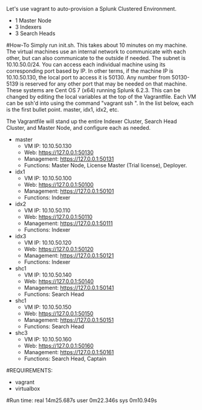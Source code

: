 Let's use vagrant to auto-provision a Splunk Clustered Environment.

* 1 Master Node
* 3 Indexers
* 3 Search Heads

#How-To
Simply run init.sh. This takes about 10 minutes on my machine. The virtual machines use an internal network to communicate with each other, but can also communicate to the outside if needed. The subnet is 10.10.50.0/24. You can access each individual machine using its corresponding port based by IP. In other terms, if the machine IP is 10.10.50.130, the local port to access it is 50130. Any number from 50130-5139 is reserved for any other port that may be needed on that machine. These systems are Cent OS 7 (x64) running Splunk 6.2.3. This can be changed by editing the local variables at the top of the Vagrantfile. Each VM can be ssh'd into using the command "vagrant ssh <hostname>". In the list below, each <hostname> is the first bullet point. master, idx1, idx2, etc. 

The Vagrantfile will stand up the entire Indexer Cluster, Search Head Cluster, and Master Node, and configure each as needed.

* master
    * VM IP: 10.10.50.130
    * Web: https://127.0.0.1:50130
    * Management: https://127.0.0.1:50131
    * Functions: Master Node, License Master (Trial license), Deployer.
* idx1
    * VM IP: 10.10.50.100
    * Web: https://127.0.0.1:50100
    * Management: https://127.0.0.1:50101
    * Functions: Indexer
* idx2
    * VM IP: 10.10.50.110
    * Web: https://127.0.0.1:50110
    * Management: https://127.0.0.1:50111
    * Functions: Indexer
* idx3
    * VM IP: 10.10.50.120
    * Web: https://127.0.0.1:50120
    * Management: https://127.0.0.1:50121
    * Functions: Indexer
* shc1
    * VM IP: 10.10.50.140
    * Web: https://127.0.0.1:50140
    * Management: https://127.0.0.1:50141
    * Functions: Search Head
* shc1
    * VM IP: 10.10.50.150
    * Web: https://127.0.0.1:50150
    * Management: https://127.0.0.1:50151
    * Functions: Search Head
* shc3
    * VM IP: 10.10.50.160
    * Web: https://127.0.0.1:50160
    * Management: https://127.0.0.1:50161
    * Functions: Search Head, Captain


#REQUIREMENTS:
* vagrant
* virtualbox

#Run time:
real	14m25.687s
user	0m22.346s
sys	0m10.949s

